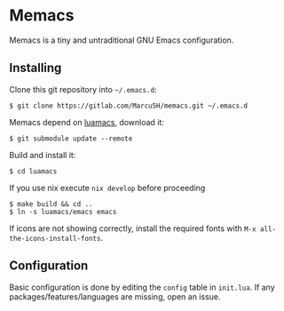 # Memacs

Memacs is a tiny and untraditional GNU Emacs configuration.

## Installing

Clone this git repository into `~/.emacs.d`:
```console
$ git clone https://gitlab.com/Marcu5H/memacs.git ~/.emacs.d
```

Memacs depend on [luamacs](https://github.com/MAlba124/luamacs), download it:
```console
$ git submodule update --remote
```

Build and install it:
```console
$ cd luamacs
```

If you use nix execute `nix develop` before proceeding

```console
$ make build && cd ..
$ ln -s luamacs/emacs emacs
```

If icons are not showing correctly, install the required fonts with `M-x all-the-icons-install-fonts`.

## Configuration

Basic configuration is done by editing the `config` table in `init.lua`.
If any packages/features/languages are missing, open an issue.
